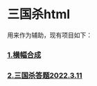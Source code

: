 # 三国杀html  
用来作为辅助，现有项目如下：  
### [1.横幅合成](https://github.com/408029164/sgs_html/tree/main/%E6%A8%AA%E5%B9%85%E5%90%88%E6%88%90)  
### [2.三国杀答题2022.3.11](https://github.com/408029164/sgs_html/tree/main/%E4%B8%89%E5%9B%BD%E6%9D%80%E7%AD%94%E9%A2%98)  